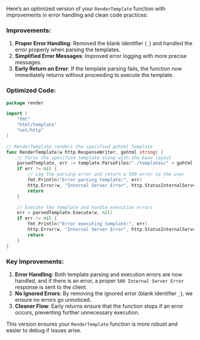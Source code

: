 Here’s an optimized version of your `RenderTemplate` function with improvements in error handling and clean code practices:

### Improvements:
1. **Proper Error Handling**: Removed the blank identifier (`_`) and handled the error properly when parsing the templates.
2. **Simplified Error Messages**: Improved error logging with more precise messages.
3. **Early Return on Error**: If the template parsing fails, the function now immediately returns without proceeding to execute the template.

### Optimized Code:

```go
package render

import (
	"fmt"
	"html/template"
	"net/http"
)

// RenderTemplate renders the specified gohtml template
func RenderTemplate(w http.ResponseWriter, gohtml string) {
	// Parse the specified template along with the base layout
	parsedTemplate, err := template.ParseFiles("./templates/" + gohtml, "./templates/base.layout.gohtml")
	if err != nil {
		// Log the parsing error and return a 500 error to the user
		fmt.Println("Error parsing template:", err)
		http.Error(w, "Internal Server Error", http.StatusInternalServerError)
		return
	}

	// Execute the template and handle execution errors
	err = parsedTemplate.Execute(w, nil)
	if err != nil {
		fmt.Println("Error executing template:", err)
		http.Error(w, "Internal Server Error", http.StatusInternalServerError)
		return
	}
}
```

### Key Improvements:
1. **Error Handling**: Both template parsing and execution errors are now handled, and if there is an error, a proper `500 Internal Server Error` response is sent to the client.
2. **No Ignored Errors**: By removing the ignored error (blank identifier `_`), we ensure no errors go unnoticed.
3. **Cleaner Flow**: Early returns ensure that the function stops if an error occurs, preventing further unnecessary execution.

This version ensures your `RenderTemplate` function is more robust and easier to debug if issues arise.